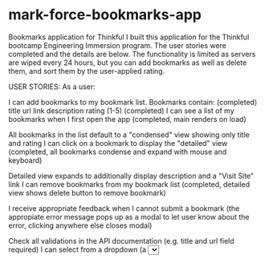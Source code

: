 # mark-force-bookmarks-app
Bookmarks application for Thinkful
I built this application for the Thinkful bootcamp Engineering Immersion program.
The user stories were completed and the details are below.
The functionality is limited as servers are wiped every 24 hours, but you can add bookmarks as well as delete them, and sort them by the user-applied rating.


USER STORIES:
As a user:

I can add bookmarks to my bookmark list. Bookmarks contain:
(completed)
title
url link
description
rating (1-5)
(completed)
I can see a list of my bookmarks when I first open the app
(completed, main renders on load)

All bookmarks in the list default to a "condensed" view showing only title and rating
I can click on a bookmark to display the "detailed" view
(completed, all bookmarks condense and expand with mouse and keyboard)

Detailed view expands to additionally display description and a "Visit Site" link
I can remove bookmarks from my bookmark list
(completed, detailed view shows delete button to remove bookmark)

I receive appropriate feedback when I cannot submit a bookmark
(the appropiate error message pops up as a modal to let user know about the error, clicking anywhere else closes modal)

Check all validations in the API documentation (e.g. title and url field required)
I can select from a dropdown (a <select> element) a "minimum rating" to filter the list by all bookmarks rated at or above the chosen selection
(completed, the dropdown menu filters the displayed bookmarks by minimum rating)
